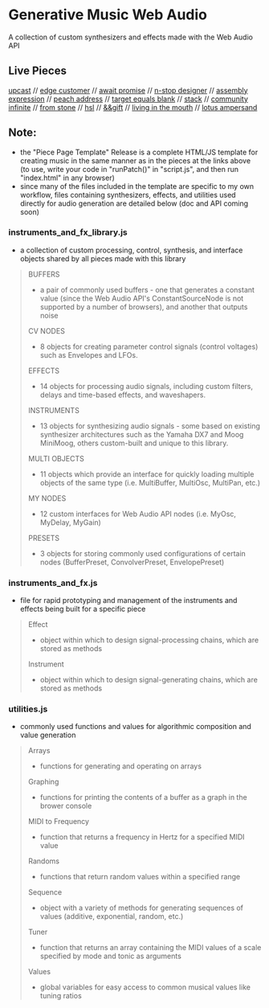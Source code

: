# Generative Music Web Audio

A collection of custom synthesizers and effects made with the Web Audio API

## Live Pieces

[upcast](https://pparocza.github.io/upcast/) // [edge customer](https://pparocza.github.io/edge_customer/) // [await promise](https://pparocza.github.io/await_promise/) // [n-stop designer](https://pparocza.github.io/n-stop_designer/) // [assembly expression](https://pparocza.github.io/assembly_expression/) // [peach address](https://pparocza.github.io/peach_address/) // [target equals blank](https://pparocza.github.io/target_equals_blank/) // [stack](https://pparocza.github.io/stack/) // [community infinite](https://pparocza.github.io/community_infinite/) // [from stone](https://pparocza.github.io/from_stone/) // [hsl](https://pparocza.github.io/hsl/) //  [&&gift](https://pparocza.github.io/-_gift/) // [living in the mouth](https://pparocza.github.io/living_in_the_mouth/) // [lotus ampersand](https://pparocza.github.io/lotus_ampersand/)

## Note:

- the "Piece Page Template" Release is a complete HTML/JS template for creating music in the same manner as in the pieces at the links above (to use, write your code in "runPatch()" in "script.js", and then run "index.html" in any browser)
- since many of the files included in the template are specific to my own workflow, files containing synthesizers, effects, and utilities used directly for audio generation are detailed below (doc and API coming soon)

### instruments_and_fx_library.js
  - a collection of custom processing, control, synthesis, and interface objects shared by all pieces made with this library
 
<blockquote>
 
BUFFERS
  - a pair of commonly used buffers - one that generates a constant value (since the Web Audio API's ConstantSourceNode is not supported by a number of browsers), and another that outputs noise

CV NODES
  - 8 objects for creating parameter control signals (control voltages) such as Envelopes and LFOs.
  
EFFECTS
  - 14 objects for processing audio signals, including custom filters, delays and time-based effects, and waveshapers.

INSTRUMENTS
  - 13 objects for synthesizing audio signals - some based on existing synthesizer architectures such as the Yamaha DX7 and Moog MiniMoog, others custom-built and unique to this library.

MULTI OBJECTS
  - 11 objects which provide an interface for quickly loading multiple objects of the same type (i.e. MultiBuffer, MultiOsc, MultiPan, etc.)

MY NODES
  - 12 custom interfaces for Web Audio API nodes (i.e. MyOsc, MyDelay, MyGain)

PRESETS
  - 3 objects for storing commonly used configurations of certain nodes (BufferPreset, ConvolverPreset, EnvelopePreset)

</blockquote>

<!-- INSTRUMENTS AND FX.js -->

### instruments_and_fx.js
  - file for rapid prototyping and management of the instruments and effects being built for a specific piece

<blockquote>
  
 Effect
  - object within which to design signal-processing chains, which are stored as methods

 Instrument
  - object within which to design signal-generating chains, which are stored as methods

</blockquote>

<!-- UTILITIES.js -->

### utilities.js
  - commonly used functions and values for algorithmic composition and value generation

<blockquote>

Arrays
- functions for generating and operating on arrays

Graphing
- functions for printing the contents of a buffer as a graph in the brower console

MIDI to Frequency
- function that returns a frequency in Hertz for a specified MIDI value

Randoms
- functions that return random values within a specified range

Sequence
- object with a variety of methods for generating sequences of values (additive, exponential, random, etc.)

Tuner
- function that returns an array containing the MIDI values of a scale specified by mode and tonic as arguments

Values
- global variables for easy access to common musical values like tuning ratios
  
</blockquote>

